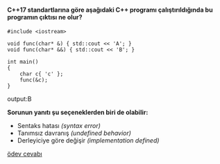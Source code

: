 #### C++17 standartlarına göre aşağıdaki C++ programı çalıştırıldığında bu programın çıktısı ne olur?

```
#include <iostream>
 
void func(char* &) { std::cout << 'A'; }
void func(char* &&) { std::cout << 'B'; }
 
int main()
{
	char c{ 'c' };
	func(&c);
}
```
output:B

__Sorunun yanıtı şu seçeneklerden biri de olabilir:__

+ Sentaks hatası *(syntax error)*
+ Tanımsız davranış *(undefined behavior)*
+ Derleyiciye göre değişir *(implementation defined)*

[ödev cevabı](https://www.youtube.com/watch?v=GsuQ_AEhjRw)

